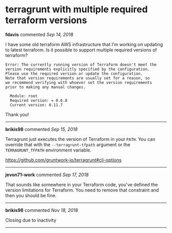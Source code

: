 # terragrunt with multiple required terraform versions

**fdavis** commented *Sep 14, 2018*

I have some old terraform AWS infrastructure that I'm working on updating to latest terraform.
Is it possible to support multiple required versions of terraform?

```
Error: The currently running version of Terraform doesn't meet the
version requirements explicitly specified by the configuration.
Please use the required version or update the configuration.
Note that version requirements are usually set for a reason, so
we recommend verifying with whoever set the version requirements
prior to making any manual changes.

  Module: root
  Required version: = 0.6.8
  Current version: 0.11.7

```

Thank you!
<br />
***


**brikis98** commented *Sep 15, 2018*

Terragrunt just executes the version of Terraform in your `PATH`. You can override that with the `--terragrunt-tfpath` argument or the `TERRAGRUNT_TFPATH` environment variable. 

https://github.com/gruntwork-io/terragrunt#cli-options
***

**jevon71-work** commented *Sep 17, 2018*

That sounds like somewhere in your Terraform code, you've defined the version limitations for Terraform.  You need to remove that constraint and then you should be fine.
***

**brikis98** commented *Nov 18, 2018*

Closing due to inactivity
***

